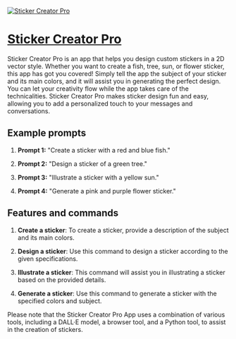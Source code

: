 [![Sticker Creator Pro](https://files.oaiusercontent.com/file-kHWs5x9X2ZC6HqMoBKHPdCWB?se=2123-10-17T06%3A37%3A11Z&sp=r&sv=2021-08-06&sr=b&rscc=max-age%3D31536000%2C%20immutable&rscd=attachment%3B%20filename%3Dce1e2bf1-4789-4894-816e-f04ff1d6ea6c.png&sig=Vybr/9LfbaZWgZFVI3DbXu8jAUNYUcPTzuGAez7maeg%3D)](https://chat.openai.com/g/g-imUMO6WNH-sticker-creator-pro)

# [Sticker Creator Pro](https://chat.openai.com/g/g-imUMO6WNH-sticker-creator-pro)

Sticker Creator Pro is an app that helps you design custom stickers in a 2D vector style. Whether you want to create a fish, tree, sun, or flower sticker, this app has got you covered! Simply tell the app the subject of your sticker and its main colors, and it will assist you in generating the perfect design. You can let your creativity flow while the app takes care of the technicalities. Sticker Creator Pro makes sticker design fun and easy, allowing you to add a personalized touch to your messages and conversations.

## Example prompts

1. **Prompt 1:** "Create a sticker with a red and blue fish."

2. **Prompt 2:** "Design a sticker of a green tree."

3. **Prompt 3:** "Illustrate a sticker with a yellow sun."

4. **Prompt 4:** "Generate a pink and purple flower sticker."

## Features and commands

1. **Create a sticker**: To create a sticker, provide a description of the subject and its main colors.

2. **Design a sticker**: Use this command to design a sticker according to the given specifications.

3. **Illustrate a sticker**: This command will assist you in illustrating a sticker based on the provided details.

4. **Generate a sticker**: Use this command to generate a sticker with the specified colors and subject.

Please note that the Sticker Creator Pro App uses a combination of various tools, including a DALL·E model, a browser tool, and a Python tool, to assist in the creation of stickers.
